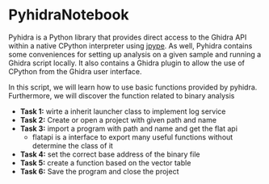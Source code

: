 # PyhidraNotebook

Pyhidra is a Python library that provides direct access to the Ghidra API within a native CPython interpreter using [jpype](https://jpype.readthedocs.io/en/latest). As well, Pyhidra contains some conveniences for setting up analysis on a given sample and running a Ghidra script locally. It also contains a Ghidra plugin to allow the use of CPython from the Ghidra user interface.

In this script, we will learn how to use basic functions provided by pyhidra. Furthermore, we will discover the function related to binary analysis


* **Task 1:** wirte a inherit launcher class to implement log service
* **Task 2:** Create or open a project with given path and name 
* **Task 3:** import a program with path and name and get the flat api
    * flatapi is a interface to export many useful functions without determine the class of it
* **Task 4:** set the correct base address of the binary file
* **Task 5:** create a function based on the vector table 
* **Task 6:** Save the program and close the project
